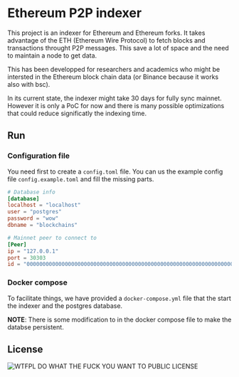 # Ethereum P2P indexer

This project is an indexer for Ethereum and Ethereum forks. It takes advantage of the ETH (Ethereum Wire Protocol) to fetch blocks and transactions throught P2P messages. This save a lot of space and the need to maintain a node to get data.

This has been developped for researchers and academics who might be intersted in the Ethereum block chain data (or Binance because it works also with bsc).

In its current state, the indexer might take 30 days for fully sync mainnet. However it is only a PoC for now and there is many possible optimizations that could reduce significatly the indexing time.

## Run

### Configuration file

You need first to create a `config.toml` file. You can us the example config file `config.example.toml` and fill the missing parts.

```toml
# Database info
[database]
localhost = "localhost"
user = "postgres"
password = "wow"
dbname = "blockchains"

# Mainnet peer to connect to
[Peer]
ip = "127.0.0.1"
port = 30303
id = "00000000000000000000000000000000000000000000000000000000000000000000000000000000000000000000000000000000000000000000000000000000"
```

### Docker compose

To facilitate things, we have provided a `docker-compose.yml` file that the start the indexer and the postgres database.

**NOTE**: There is some modification to in the docker compose file to make the databse persistent.

## License

![WTFPL](http://www.wtfpl.net/wp-content/uploads/2012/12/logo-220x1601.png)
DO WHAT THE FUCK YOU WANT TO PUBLIC LICENSE